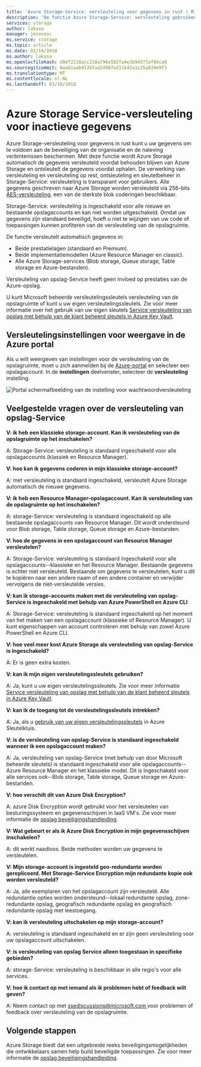 ```yaml
---
title: 'Azure Storage-Service: versleuteling voor gegevens in rust | Microsoft Docs'
description: 'De functie Azure Storage-Service: versleuteling gebruiken voor het versleutelen van Azure Blob-opslag aan de kant van de service bij het opslaan van de gegevens en bij het ophalen van de gegevens worden gedecodeerd.'
services: storage
author: lakasa
manager: jeconnoc
ms.service: storage
ms.topic: article
ms.date: 03/14/2018
ms.author: lakasa
ms.openlocfilehash: d9df2218acc218a796e502fa4e3b94573af86ca8
ms.sourcegitcommit: 8aab1aab0135fad24987a311b42a1c25a839e9f3
ms.translationtype: MT
ms.contentlocale: nl-NL
ms.lasthandoff: 03/16/2018
---
```

# <a name="azure-storage-service-encryption-for-data-at-rest"></a>Azure Storage Service-versleuteling voor inactieve gegevens

Azure Storage-versleuteling voor gegevens in rust kunt u uw gegevens om te voldoen aan de beveiliging van de organisatie en de naleving verbintenissen beschermen. Met deze functie wordt Azure Storage automatisch de gegevens versleuteld voordat behouden blijven van Azure Storage en ontsleutelt de gegevens voordat ophalen. De verwerking van versleuteling en versleuteling op rest, ontsleuteling en sleutelbeheer in Storage-Service: versleuteling is transparant voor gebruikers. Alle gegevens geschreven naar Azure Storage worden versleuteld via 256-bits [AES-versleuteling](https://en.wikipedia.org/wiki/Advanced_Encryption_Standard), een van de sterkste blok coderingen beschikbaar.

Storage-Service: versleuteling is ingeschakeld voor alle nieuwe en bestaande opslagaccounts en kan niet worden uitgeschakeld. Omdat uw gegevens zijn standaard beveiligd, hoeft u niet te wijzigen van uw code of toepassingen kunnen profiteren van de versleuteling van de opslagruimte.

De functie versleutelt automatisch gegevens in:

- Beide prestatielagen (standaard en Premium).
- Beide implementatiemodellen (Azure Resource Manager en classic).
- Alle Azure Storage-services (Blob storage, Queue storage, Table storage en Azure-bestanden). 

Versleuteling van opslag-Service heeft geen invloed op prestaties van de Azure-opslag.

U kunt Microsoft beheerde versleutelingssleutels versleuteling van de opslagruimte of kunt u uw eigen versleutelingssleutels. Zie voor meer informatie over het gebruik van uw eigen sleutels [Service versleuteling van opslag met behulp van de klant beheerd sleutels in Azure Key Vault](storage-service-encryption-customer-managed-keys.md).

## <a name="view-encryption-settings-in-the-azure-portal"></a>Versleutelingsinstellingen voor weergave in de Azure portal

Als u wilt weergeven van instellingen voor de versleuteling van de opslagruimte, moet u zich aanmelden bij de [Azure-portal](https://portal.azure.com) en selecteer een opslagaccount. In de **instellingen** deelvenster, selecteer de **versleuteling** instelling.

![Portal schermafbeelding van de instelling voor wachtwoordversleuteling](./media/storage-service-encryption/image1.png)

## <a name="faq-for-storage-service-encryption"></a>Veelgestelde vragen over de versleuteling van opslag-Service

**V: ik heb een klassieke storage-account. Kan ik versleuteling van de opslagruimte op het inschakelen?**

A: Storage-Service: versleuteling is standaard ingeschakeld voor alle opslagaccounts (klassiek en Resource Manager).

**V: hoe kan ik gegevens coderen in mijn klassieke storage-account?**

A: met versleuteling is standaard ingeschakeld, versleutelt Azure Storage automatisch de nieuwe gegevens. 

**V: ik heb een Resource Manager-opslagaccount. Kan ik versleuteling van de opslagruimte op het inschakelen?**

A: storage-Service: versleuteling is standaard ingeschakeld op alle bestaande opslagaccounts van Resource Manager. Dit wordt ondersteund voor Blob storage, Table storage, Queue storage en Azure-bestanden. 

**V: hoe de gegevens in een opslagaccount van Resource Manager versleutelen?**

A: Storage-Service: versleuteling is standaard ingeschakeld voor alle opslagaccounts--klassieke en het Resource Manager. Bestaande gegevens is echter niet versleuteld. Bestaande om gegevens te versleutelen, kunt u dit te kopiëren naar een andere naam of een andere container en verwijder vervolgens de niet-versleutelde versies. 

**V: kan ik storage-accounts maken met de versleuteling van opslag-Service is ingeschakeld met behulp van Azure PowerShell en Azure CLI**

A: Storage-Service: versleuteling is standaard ingeschakeld op het moment van het maken van een opslagaccount (klassieke of Resource Manager). U kunt eigenschappen van account controleren met behulp van zowel Azure PowerShell en Azure CLI.

**V: hoe veel meer kost Azure Storage als versleuteling van opslag-Service is ingeschakeld?**

A: Er is geen extra kosten.

**V: kan ik mijn eigen versleutelingssleutels gebruiken?**

A: Ja, kunt u uw eigen versleutelingssleutels. Zie voor meer informatie [Service versleuteling van opslag met behulp van de klant beheerd sleutels in Azure Key Vault](storage-service-encryption-customer-managed-keys.md).

**V: kan ik de toegang tot de versleutelingssleutels intrekken?**

A: Ja, als u [gebruik van uw eigen versleutelingssleutels](storage-service-encryption-customer-managed-keys.md) in Azure Sleutelkluis.

**V: is de versleuteling van opslag-Service is standaard ingeschakeld wanneer ik een opslagaccount maken?**

A: Ja, versleuteling van opslag-Service (met behulp van door Microsoft beheerde sleutels) is standaard ingeschakeld voor alle opslagaccounts--Azure Resource Manager en het klassieke model. Dit is ingeschakeld voor alle services ook--Blob storage, Table storage, Queue storage en Azure-bestanden.

**V: hoe verschilt dit van Azure Disk Encryption?**

A: azure Disk Encryption wordt gebruikt voor het versleutelen van besturingssysteem en gegevensschijven in IaaS VM's. Zie voor meer informatie de [opslag beveiligingshandleiding](../storage-security-guide.md).

**V: Wat gebeurt er als ik Azure Disk Encryption in mijn gegevensschijven inschakelen?**

A: dit werkt naadloos. Beide methoden worden uw gegevens te versleutelen.

**V: Mijn storage-account is ingesteld geo-redundante worden gerepliceerd. Met Storage-Service Encryption mijn redundante kopie ook worden versleuteld?**

A: Ja, alle exemplaren van het opslagaccount zijn versleuteld. Alle redundantie opties worden ondersteund--lokaal redundante opslag, zone-redundante opslag, geografisch redundante opslag en geografisch redundante opslag met leestoegang.

**V: kan ik versleuteling uitschakelen op mijn storage-account?**

A: versleuteling is standaard ingeschakeld en er zijn geen versleuteling voor uw opslagaccount uitschakelen. 

**V: is versleuteling van opslag Service alleen toegestaan in specifieke gebieden?**

A: storage-Service: versleuteling is beschikbaar in alle regio's voor alle services. 

**V: hoe ik contact op met iemand als ik problemen hebt of feedback wilt geven?**

A: Neem contact op met [ ssediscussions@microsoft.com ](mailto:ssediscussions@microsoft.com) voor problemen of feedback over versleuteling van de opslagruimte.

## <a name="next-steps"></a>Volgende stappen
Azure Storage biedt dat een uitgebreide reeks beveiligingsmogelijkheden die ontwikkelaars samen help build beveiligde toepassingen. Zie voor meer informatie de [opslag beveiligingshandleiding](../storage-security-guide.md).

